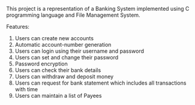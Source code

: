This project is a representation of a Banking System implemented using C programming language and File Management System.

Features: 
1. Users can create new accounts
2. Automatic account-number generation
3. Users can login using their username and password
4. Users can set and change their password
5. Password encryption
6. Users can check their bank details
7. Users can withdraw and deposit money
8. Users can request for bank statement which includes all transactions with time
9. Users can maintain a list of Payees
